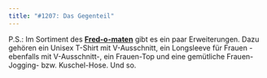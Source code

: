 ```yaml
---
title: "#1207: Das Gegenteil"
---
```


P.S.:
Im Sortiment des <a href="http://fred-o-mat.spreadshirt.net/-/-/Shop/"><strong>Fred-o-maten</strong></a> gibt es ein paar Erweiterungen. Dazu gehören ein Unisex T-Shirt mit V-Ausschnitt, ein Longsleeve für Frauen - ebenfalls mit V-Ausschnitt-, ein Frauen-Top und eine gemütliche Frauen-Jogging- bzw. Kuschel-Hose. 
Und so.
